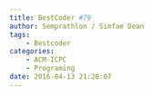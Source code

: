 ```yaml
---
title: BestCoder #79
author: Semprathlon / Simfae Dean
tags:
	- Bestcoder
categories:
	- ACM-ICPC
	- Programing
date: 2016-04-13 21:20:07
---
```

